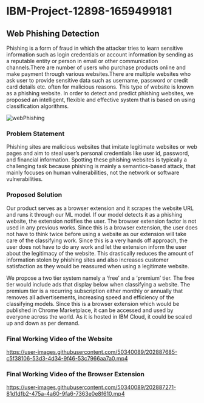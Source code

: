 # IBM-Project-12898-1659499181

## Web Phishing Detection
Phishing is a form of fraud in which the attacker tries to learn sensitive information such as login credentials or account information by sending as a reputable entity or person in email or other communication channels.There are number of users who purchase products online and make payment through various websites.There are multiple websites who ask user to provide sensitive data such as username, password or credit card details etc. often for malicious reasons. This type of website is known as a phishing website. In order to detect and predict phishing websites, we proposed an intelligent, flexible and effective system that is based on using classification  algorithms.

![webPhishing](https://user-images.githubusercontent.com/67002146/202891659-b48f3d9a-d0d1-4611-adae-1e93c01c18bc.jpeg)

### Problem Statement
Phishing sites are malicious websites that imitate legitimate websites or web pages and aim to steal user’s personal credentials like user id, password, and financial information. Spotting these phishing websites is typically a challenging task because phishing is mainly a semantics-based attack, that mainly focuses on human vulnerabilities, not the network or software vulnerabilities.

### Proposed Solution
Our product serves as a browser extension and it scrapes the website URL and runs it through our ML model. If our model detects it as a phishing website, the extension notifies the user. The browser extension factor is not used in any previous works. Since this is a browser extension, the user does not have to think twice before using a website as our extension will take care of the classifying work. Since this is a very hands off approach, the user does not have to do any work and let the extension inform the user about the legitimacy of the website. This drastically reduces the amount of information stolen by phishing sites and also increases customer satisfaction as they would be reassured when using a legitimate website.
 
We propose a two tier system namely a ‘free’ and a ‘premium’ tier. The free tier would include ads that display below when classifying a website. The premium tier is a recurring subscription either monthly or annually that removes all advertisements, increasing speed and efficiency of the classifying models. Since this is a browser extension which would be published in Chrome Marketplace, it can be accessed and used by everyone across the world. As it is hosted in IBM Cloud, it could be scaled up and down as per demand.


### Final Working Video of the Website
https://user-images.githubusercontent.com/50340089/202887685-c5f38106-53d3-4d34-9f46-53c7966aa7a0.mp4


### Final Working Video of the Browser Extension
https://user-images.githubusercontent.com/50340089/202887271-81d1dfb2-475a-4a60-9fa6-7363e0e8f610.mp4
